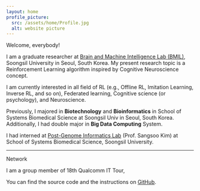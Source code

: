 ```yaml
---
layout: home
profile_picture:
  src: /assets/home/Profile.jpg
  alt: website picture
---
```


<p>
  Welcome, everybody!

  I am a graduate researcher at <a href="https://brainmil.wordpress.com/">Brain and Machine Intelligence Lab (BMIL)</a>, 
  Soongsil University in Seoul, South Korea. My present research topic is a Reinforcement Learning 
  algorithm inspired by Cognitive Neuroscience concept.
  
  I am currently interested in all field of RL (e.g., Offline RL, Imitation Learning, Inverse RL, and so on), 
  Federated learning, Cognitive science (or psychology), and Neuroscience.
  
  Previously, I majored in **Biotechnology** and **Bioinformatics** in School of 
  Systems Biomedical Science at Soongsil Univ in Seoul, South Korea. Additionally, I had double major in **Big Data Computing** System. 
  
  I had interned at <a href="https://sites.google.com/site/sskimb/">Post-Genome Informatics Lab</a> (Prof. Sangsoo Kim) 
  at School of Systems Biomedical Science, Soongsil University.

-------
  Network

  I am a group member of 18th Qualcomm IT Tour,  
  

</p>

<p>
  You can find the source code and the instructions on <a href="https://github.com/eliottvincent/bay">GitHub</a>.
</p>
